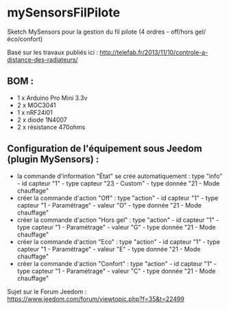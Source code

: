 # mySensorsFilPilote
Sketch MySensors pour la gestion du fil pilote (4 ordres - off/hors gel/éco/confort)

Basé sur les travaux publiés ici : http://telefab.fr/2013/11/10/controle-a-distance-des-radiateurs/

## BOM :

* 1 x Arduino Pro Mini 3.3v
* 2 x MOC3041
* 1 x nRF24l01
* 2 x diode 1N4007
* 2 x résistance 470ohms

## Configuration de l'équipement sous Jeedom (plugin MySensors) :
- la commande d'information "État" se crée automatiquement : type "info" - id capteur "1" - type capteur "23 - Custom" - type donnée "21 - Mode chauffage"
- créer la commande d'action "Off" : type "action" - id capteur "1" - type capteur "1 - Paramétrage" - valeur "O" - type donnée "21 - Mode chauffage"
- créer la commande d'action "Hors gel" : type "action" - id capteur "1" - type capteur "1 - Paramétrage" - valeur "G" - type donnée "21 - Mode chauffage"
- créer la commande d'action "Eco" : type "action" - id capteur "1" - type capteur "1 - Paramétrage" - valeur "E" - type donnée "21 - Mode chauffage"
- créer la commande d'action "Confort" : type "action" - id capteur "1" - type capteur "1 - Paramétrage" - valeur "C" - type donnée "21 - Mode chauffage"

Sujet sur le Forum Jeedom : https://www.jeedom.com/forum/viewtopic.php?f=35&t=22499
